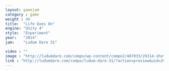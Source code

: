 ```yaml
---
layout: gamejam
category : game
weight : 40
title:  "Life Goes On"
engine: "Unity 4"
style:  "Experiment"
year:   "2014"
jam:    "Ludum Dare 31"

video : ""
image : "http://ludumdare.com/compo/wp-content/compo2/407933/29314-shot0.png"
link : "http://ludumdare.com/compo/ludum-dare-31/?action=preview&uid=29314"
---
```


